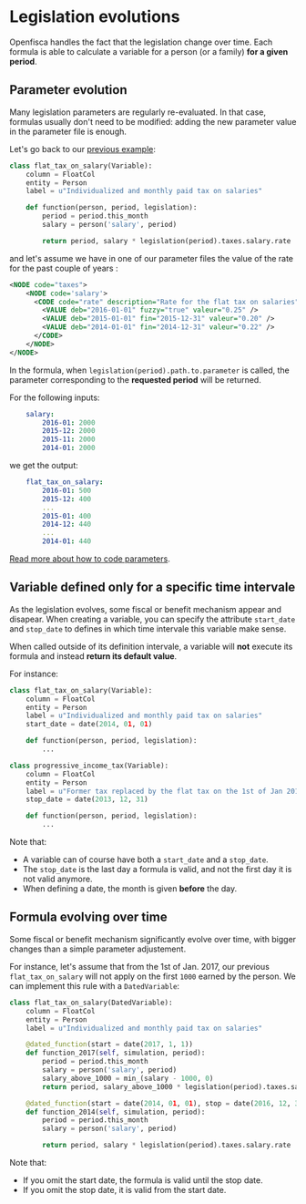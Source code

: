# Legislation evolutions

Openfisca handles the fact that the legislation change over time. Each formula is able to calculate a variable for a person (or a family) **for a given period**.

## Parameter evolution

Many legislation parameters are regularly re-evaluated. In that case, formulas usually don't need to be modified: adding the new parameter value in the parameter file is enough.

Let's go back to our [previous example](10_basic_example.md#example-with-legislation-parameters):

```py
class flat_tax_on_salary(Variable):
    column = FloatCol
    entity = Person
    label = u"Individualized and monthly paid tax on salaries"

    def function(person, period, legislation):
        period = period.this_month
        salary = person('salary', period)

        return period, salary * legislation(period).taxes.salary.rate
```

 and let's assume we have in one of our parameter files the value of the rate for the past couple of years :

```xml
<NODE code="taxes">
    <NODE code='salary'>
      <CODE code="rate" description="Rate for the flat tax on salaries">
        <VALUE deb="2016-01-01" fuzzy="true" valeur="0.25" />
        <VALUE deb="2015-01-01" fin="2015-12-31" valeur="0.20" />
        <VALUE deb="2014-01-01" fin="2014-12-31" valeur="0.22" />
      </CODE>
    </NODE>
</NODE>
```

In the formula, when `legislation(period).path.to.parameter` is called, the parameter corresponding to the **requested period** will be returned.

For the following inputs:
```yaml
    salary:
        2016-01: 2000
        2015-12: 2000
        2015-11: 2000
        2014-01: 2000
```

we get the output:
```yaml
    flat_tax_on_salary:
        2016-01: 500
        2015-12: 400
        ...
        2015-01: 400
        2014-12: 440
        ...
        2014-01: 440
```

[Read more about how to code parameters](../legislation-parameters/README.md#parameters-and-time).

## Variable defined only for a specific time intervale

As the legislation evolves, some fiscal or benefit mechanism appear and disapear. When creating a variable, you can specify the attribute `start_date` and `stop_date` to defines in which time intervale this variable make sense.

When called outside of its definition intervale, a variable will **not** execute its formula and instead **return its default value**.

For instance:
```py
class flat_tax_on_salary(Variable):
    column = FloatCol
    entity = Person
    label = u"Individualized and monthly paid tax on salaries"
    start_date = date(2014, 01, 01)

    def function(person, period, legislation):
        ...

class progressive_income_tax(Variable):
    column = FloatCol
    entity = Person
    label = u"Former tax replaced by the flat tax on the 1st of Jan 2014"
    stop_date = date(2013, 12, 31)

    def function(person, period, legislation):
        ...
```

Note that:
- A variable can of course have both a `start_date` and a `stop_date`.
- The `stop_date` is the last day a formula is valid, and not the first day it is not valid anymore.
- When defining a date, the month is given **before** the day.

## Formula evolving over time

Some fiscal or benefit mechanism significantly evolve over time, with bigger changes than a simple parameter adjustement.

For instance, let's assume that from the 1st of Jan. 2017, our previous `flat_tax_on_salary` will not apply on the first `1000` earned by the person. We can implement this rule with a `DatedVariable`:

```py
class flat_tax_on_salary(DatedVariable):
    column = FloatCol
    entity = Person
    label = u"Individualized and monthly paid tax on salaries"

    @dated_function(start = date(2017, 1, 1))
    def function_2017(self, simulation, period):
        period = period.this_month
        salary = person('salary', period)
        salary_above_1000 = min_(salary - 1000, 0)
        return period, salary_above_1000 * legislation(period).taxes.salary.rate

    @dated_function(start = date(2014, 01, 01), stop = date(2016, 12, 31))
    def function_2014(self, simulation, period):
        period = period.this_month
        salary = person('salary', period)

        return period, salary * legislation(period).taxes.salary.rate
```


Note that:
- If you omit the start date, the formula is valid until the stop date.
- If you omit the stop date, it is valid from the start date.
